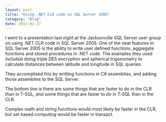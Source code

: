 ```yaml
---
layout: post
title: "Using .NET CLR code on SQL Server 2005"
category: "Blog"
date: 2011-01-17
---
```



I went to a presentation last night at the Jacksonville SQL Server user group on using .NET CLR code in SQL Server 2005\. One of the neat features in SQL Server 2005 is the ability to write user defined functions, aggregate functions and stored procedures in .NET code. The examples they used included doing triple DES encryption and spherical trigonometry to calculate distances between latitude and longitude in SQL queries.

They accomplised this by writting functions in C# assemblies, and adding those assemblies to the SQL Server.

The bottom line is there are some things that are faster to do in the CLR than in T-SQL, and some things that are faster to do in T-SQL than in the CLR. 

Complex math and string functions would most likely be faster in the CLR, but set based computing would be faster in transact.